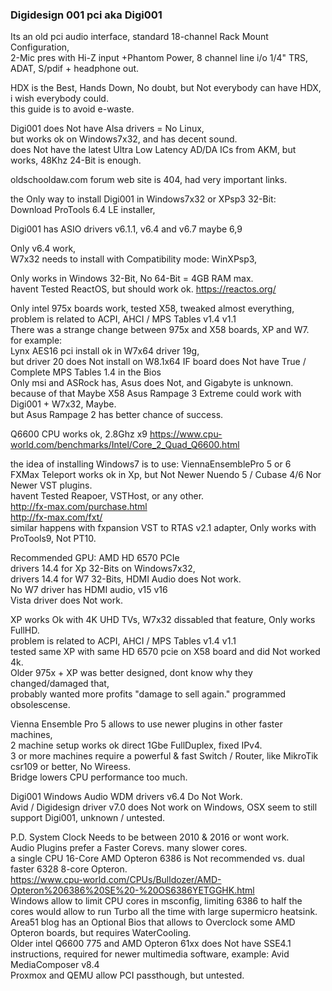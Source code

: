 ### Digidesign 001 pci aka Digi001

Its an old pci audio interface, standard 18-channel Rack Mount Configuration, </br>
2-Mic pres with Hi-Z input +Phantom Power, 8 channel line i/o 1/4" TRS, ADAT, S/pdif + headphone out. </p>

HDX is the Best, Hands Down, No doubt, but Not everybody can have HDX, i wish everybody could. </br>
this guide is to avoid e-waste. </p>

Digi001 does Not have Alsa drivers = No Linux, </br>
but works ok on Windows7x32, and has decent sound. </br>
does Not have the latest Ultra Low Latency AD/DA ICs from AKM, but works, 48Khz 24-Bit is enough.</p>

oldschooldaw.com forum web site is 404, had very important links. </p>

the Only way to install Digi001 in Windows7x32 or XPsp3 32-Bit: </br>
Download ProTools 6.4 LE installer, </p>

Digi001 has ASIO drivers v6.1.1, v6.4 and v6.7 maybe 6,9 </p>

Only v6.4 work, </br>
W7x32 needs to install with Compatibility mode: WinXPsp3, </p>

Only works in Windows 32-Bit, No 64-Bit = 4GB RAM max. </br>
havent Tested ReactOS, but should work ok. https://reactos.org/ </p>

Only intel 975x boards work, tested X58, tweaked almost everything, </br>
problem is related to ACPI, AHCI / MPS Tables v1.4 v1.1 </br>
There was a strange change between 975x and X58 boards, XP and W7. </br>
for example: </br>
Lynx AES16 pci install ok in W7x64 driver 19g, </br>
but driver 20 does Not install on W8.1x64 IF board does Not have True / Complete MPS Tables 1.4 in the Bios </br>
Only msi and ASRock has, Asus does Not, and Gigabyte is unknown. </br>
because of that Maybe X58 Asus Rampage 3 Extreme could work with Digi001 + W7x32, Maybe. </br>
but Asus Rampage 2 has better chance of success. </p>

Q6600 CPU works ok, 2.8Ghz x9 https://www.cpu-world.com/benchmarks/Intel/Core_2_Quad_Q6600.html </p>

the idea of installing Windows7 is to use: ViennaEnsemblePro 5 or 6 </br>
FXMax Teleport works ok in Xp, but Not Newer Nuendo 5 / Cubase 4/6 Nor Newer VST plugins. </br>
havent Tested Reapoer, VSTHost, or any other. </br>
http://fx-max.com/purchase.html </br>
http://fx-max.com/fxt/ </br>
similar happens with fxpansion VST to RTAS v2.1 adapter, Only works with ProTools9, Not PT10. </p>

Recommended GPU: AMD HD 6570 PCIe </br>
drivers 14.4 for Xp 32-Bits on Windows7x32, </br>
drivers 14.4 for W7 32-Bits, HDMI Audio does Not work. </br>
No W7 driver has HDMI audio, v15 v16 </br>
Vista driver does Not work. </p>

XP works Ok with 4K UHD TVs, 
W7x32 dissabled that feature, Only works FullHD. </br>
problem is related to ACPI, AHCI / MPS Tables v1.4 v1.1 </br>
tested same XP with same HD 6570 pcie on X58 board and did Not worked 4k. </br>
Older 975x + XP was better designed, dont know why they changed/damaged that, </br>
probably wanted more profits "damage to sell again." programmed obsolescense. </p>

Vienna Ensemble Pro 5 allows to use newer plugins in other faster machines, </br>
2 machine setup works ok direct 1Gbe FullDuplex, fixed IPv4. </br>
3 or more machines require a powerful & fast Switch / Router, like MikroTik csr109 or better, No Wireess. <br>
Bridge lowers CPU performance too much. </p>

Digi001 Windows Audio WDM drivers v6.4 Do Not Work. </br>
Avid / Digidesign driver v7.0 does Not work on Windows, OSX seem to still support Digi001, unknown / untested. </p>

P.D. System Clock Needs to be between 2010 & 2016 or wont work. </br>
Audio Plugins prefer a Faster Corevs. many slower cores. </br>
a single CPU 16-Core AMD Opteron 6386 is Not recommended vs. dual faster 6328 8-core Opteron. </br>
https://www.cpu-world.com/CPUs/Bulldozer/AMD-Opteron%206386%20SE%20-%20OS6386YETGGHK.html </br>
Windows allow to limit CPU cores in msconfig, limiting 6386 to half the cores would allow to run Turbo all the time with large supermicro heatsink. </br>
Area51 blog has an Optional Bios that allows to Overclock some AMD Opteron boards, but requires WaterCooling. </br>
Older intel Q6600 775 and AMD Opteron 61xx does Not have SSE4.1 instructions, required for newer multimedia software, example: Avid MediaComposer v8.4</br>
Proxmox and QEMU allow PCI passthough, but untested.</p>
